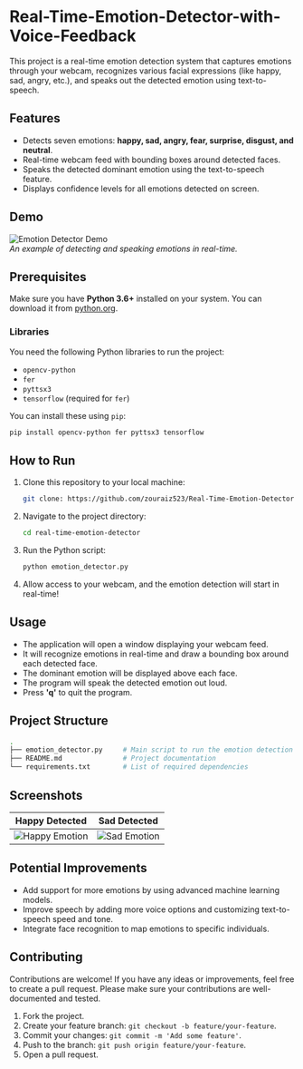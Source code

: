 # Real-Time-Emotion-Detector-with-Voice-Feedback

This project is a real-time emotion detection system that captures emotions through your webcam, recognizes various facial expressions (like happy, sad, angry, etc.), and speaks out the detected emotion using text-to-speech.

## Features

- Detects seven emotions: **happy, sad, angry, fear, surprise, disgust, and neutral**.
- Real-time webcam feed with bounding boxes around detected faces.
- Speaks the detected dominant emotion using the text-to-speech feature.
- Displays confidence levels for all emotions detected on screen.

## Demo

![Emotion Detector Demo](demo.gif)  
*An example of detecting and speaking emotions in real-time.*

## Prerequisites

Make sure you have **Python 3.6+** installed on your system. You can download it from [python.org](https://www.python.org/).

### Libraries

You need the following Python libraries to run the project:

- `opencv-python`
- `fer`
- `pyttsx3`
- `tensorflow` (required for `fer`)

You can install these using `pip`:

```bash
pip install opencv-python fer pyttsx3 tensorflow
```

## How to Run

1. Clone this repository to your local machine:

    ```bash
    git clone: https://github.com/zouraiz523/Real-Time-Emotion-Detector-with-Voice-Feedback.git
    ```

2. Navigate to the project directory:

    ```bash
    cd real-time-emotion-detector
    ```

3. Run the Python script:

    ```bash
    python emotion_detector.py
    ```

4. Allow access to your webcam, and the emotion detection will start in real-time!

## Usage

- The application will open a window displaying your webcam feed.
- It will recognize emotions in real-time and draw a bounding box around each detected face.
- The dominant emotion will be displayed above each face.
- The program will speak the detected emotion out loud.
- Press **'q'** to quit the program.

## Project Structure

```bash
.
├── emotion_detector.py     # Main script to run the emotion detection
├── README.md               # Project documentation
└── requirements.txt        # List of required dependencies
```

## Screenshots

| Happy Detected | Sad Detected |
| --- | --- |
| ![Happy Emotion](screenshots/happy.png) | ![Sad Emotion](screenshots/sad.png) |

## Potential Improvements

- Add support for more emotions by using advanced machine learning models.
- Improve speech by adding more voice options and customizing text-to-speech speed and tone.
- Integrate face recognition to map emotions to specific individuals.

## Contributing

Contributions are welcome! If you have any ideas or improvements, feel free to create a pull request. Please make sure your contributions are well-documented and tested.

1. Fork the project.
2. Create your feature branch: `git checkout -b feature/your-feature`.
3. Commit your changes: `git commit -m 'Add some feature'`.
4. Push to the branch: `git push origin feature/your-feature`.
5. Open a pull request.

